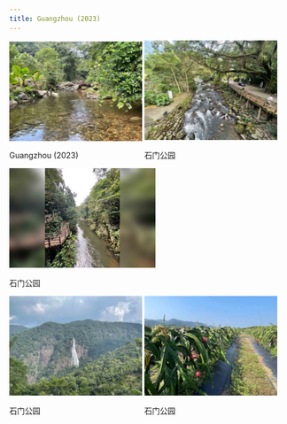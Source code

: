 ```yaml
---
title: Guangzhou (2023)
---
```



<div id="banner">
	<div class="inline-block" style="display:inline-block;"><a href="IMG_5026.jpg"><img src="IMG_5026.jpg" style="height: 180px;"></a><div><p>Guangzhou (2023)</p></div></div>
	<div class="inline-block" style="display:inline-block;"><a href="IMG_5027.jpg"><img src="IMG_5027.jpg" style="height: 180px;"></a><div><p>石门公园</p></div></div>
	<div class="inline-block" style="display:inline-block;"><a href="IMG_5028.jpg"><img src="IMG_5028.jpg" style="height: 180px;"></a><div><p>石门公园</p></div></div>
	<div class="inline-block" style="display:inline-block;"><a href="IMG_5029.jpg"><img src="IMG_5029.jpg" style="height: 180px;"></a><div><p>石门公园</p></div></div>
	<div class="inline-block" style="display:inline-block;"><a href="IMG_5031.jpg"><img src="IMG_5031.jpg" style="height: 180px;"></a><div><p>石门公园</p></div></div>
</div>


